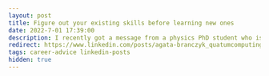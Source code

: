 ```yaml
---
layout: post
title: Figure out your existing skills before learning new ones
date: 2022-7-01 17:39:00
description: I recently got a message from a physics PhD student who is about to graduate and has been applying for industry positions in quantum computing. Several of his applications were rejected and he wanted to know which skills he should work on to have a better shot for quantum computing roles.
redirect: https://www.linkedin.com/posts/agata-branczyk_quatumcomputing-phd-careersintech-activity-6954819798564237312-A5-u
tags: career-advice linkedin-posts
hidden: true
---
```

